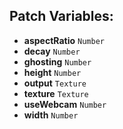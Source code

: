 ## Patch Variables:

* __aspectRatio__ ```Number```
* __decay__ ```Number```
* __ghosting__ ```Number```
* __height__ ```Number```
* __output__ ```Texture```
* __texture__ ```Texture```
* __useWebcam__ ```Number```
* __width__ ```Number```

